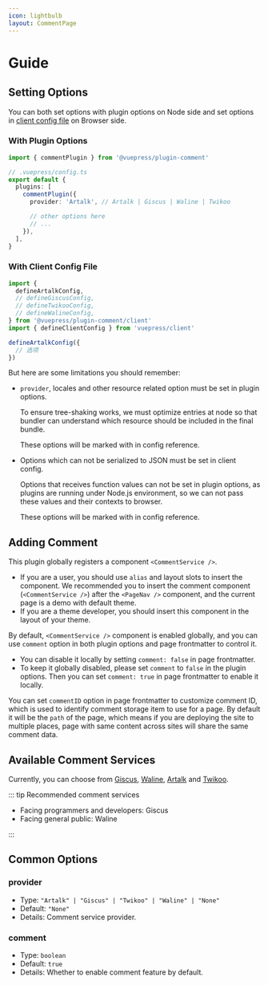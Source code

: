 ```yaml
---
icon: lightbulb
layout: CommentPage
---
```


# Guide

## Setting Options

You can both set options with plugin options on Node side and set options in [client config file][client-config] on Browser side.

### With Plugin Options

```ts title=".vuepress/config.ts"
import { commentPlugin } from '@vuepress/plugin-comment'

// .vuepress/config.ts
export default {
  plugins: [
    commentPlugin({
      provider: 'Artalk', // Artalk | Giscus | Waline | Twikoo

      // other options here
      // ...
    }),
  ],
}
```

### With Client Config File

```ts title=".vuepress/client.ts"
import {
  defineArtalkConfig,
  // defineGiscusConfig,
  // defineTwikooConfig,
  // defineWalineConfig,
} from '@vuepress/plugin-comment/client'
import { defineClientConfig } from 'vuepress/client'

defineArtalkConfig({
  // 选项
})
```

But here are some limitations you should remember:

- `provider`, locales and other resource related option must be set in plugin options.

  To ensure tree-shaking works, we must optimize entries at node so that bundler can understand which resource should be included in the final bundle.

  These options will be marked with <Badge text="Plugin Option Only" type="warning" vertical="baseline" /> in config reference.

- Options which can not be serialized to JSON must be set in client config.

  Options that receives function values can not be set in plugin options, as plugins are running under Node.js environment, so we can not pass these values and their contexts to browser.

  These options will be marked with <Badge text="Client Config Only" type="warning" vertical="baseline" /> in config reference.

## Adding Comment

This plugin globally registers a component `<CommentService />`.

- If you are a user, you should use `alias` and layout slots to insert the component. We recommended you to insert the comment component (`<CommentService />`) after the `<PageNav />` component, and the current page is a demo with default theme.
- If you are a theme developer, you should insert this component in the layout of your theme.

By default, `<CommentService />` component is enabled globally, and you can use `comment` option in both plugin options and page frontmatter to control it.

- You can disable it locally by setting `comment: false` in page frontmatter.
- To keep it globally disabled, please set `comment` to `false` in the plugin options. Then you can set `comment: true` in page frontmatter to enable it locally.

You can set `commentID` option in page frontmatter to customize comment ID, which is used to identify comment storage item to use for a page. By default it will be the `path` of the page, which means if you are deploying the site to multiple places, page with same content across sites will share the same comment data.

## Available Comment Services

Currently, you can choose from [Giscus](giscus/README.md), [Waline](waline/README.md), [Artalk](artalk/README.md) and [Twikoo](twikoo/README.md).

::: tip Recommended comment services

- Facing programmers and developers: Giscus
- Facing general public: Waline

:::

## Common Options

### provider <Badge text="Plugin Option Only" type="warning"/>

- Type: `"Artalk" | "Giscus" | "Twikoo" | "Waline" | "None"`
- Default: `"None"`
- Details: Comment service provider.

### comment

- Type: `boolean`
- Default: `true`
- Details: Whether to enable comment feature by default.

[client-config]: https://vuejs.press/guide/configuration.html#client-config-file
